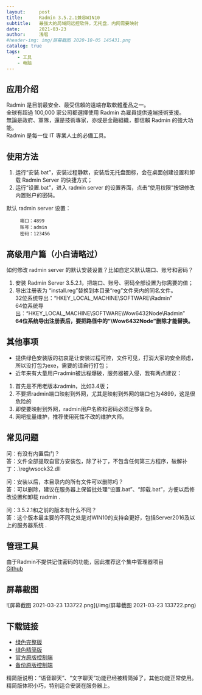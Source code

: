 ```yaml
---
layout:     post
title:      Radmin 3.5.2.1兼容WIN10
subtitle:   最强大的局域网远控软件，无托盘，内网需要映射
date:       2021-03-23
author:     浅唱
#header-img: img/屏幕截图 2020-10-05 145431.png
catalog: true
tags:
    - 工具
    - 电脑
---
```



## 应用介绍
Radmin 是目前最安全、最受信賴的遠端存取軟體產品之一。  
全球有超過 100,000 家公司都選擇使用 Radmin 為雇員提供遠端技術支援。  
無論是政府、軍隊，還是技術專家，亦或是金融組織，都信賴 Radmin 的強大功能。  
Radmin 是每一位 IT 專業人士的必備工具。

## 使用方法
1. 运行“安装.bat”，安装过程静默，安装后无托盘图标，会在桌面创建设置和卸载 Radmin Server 的快捷方式；
2. 运行“设置.bat”，进入 radmin server 的设置界面，点击“使用权限”按钮修改内置账户的密码。


默认 radmin server 设置：

         端口：4899
         账号：admin
         密码：123456

## 高级用户篇（小白请略过）

如何修改 radmin server 的默认安装设置？比如自定义默认端口、账号和密码？

1. 安装 Radmin Server 3.5.2.1，把端口、账号、密码全部设置为你需要的值；
2. 导出注册表为 “install.reg”替换到本目录“reg”文件夹内的同名文件。   
        32位系统导出：“HKEY_LOCAL_MACHINE\SOFTWARE\Radmin”  
        64位系统导出：“HKEY_LOCAL_MACHINE\SOFTWARE\Wow6432Node\Radmin”  
		**64位系统导出注册表后，要把路径中的“\Wow6432Node”删除才能替换。**  


## 其他事项
+ 提供绿色安装版的初衷是让安装过程可控，文件可见，打消大家的安全顾虑，所以没打包为exe，需要的请自行打包；
+ 近年来有大量用户radmin被远程爆破，服务器被入侵，我有两点建议：
1. 首先是不用老版本radmin，比如3.4版；
2. 不要把radmin端口映射到外网，尤其是映射到外网的端口也为4899，这是很危险的
3. 即使要映射到外网，radmin用户名称和密码必须足够复杂。
4. 网吧批量维护，推荐使用死性不改的维护大师。

## 常见问题
问：有没有内置后门？  
答：文件全部提取自官方安装包，除了补丁，不包含任何第三方程序，破解补丁：.\reg\wsock32.dll  
  
问：安装以后，本目录内的所有文件可以删除吗？  
答：可以删除，建议在服务器上保留批处理“设置.bat”、“卸载.bat”，方便以后修改设置和卸载 radmin .  
  
问：3.5.2.1和之前的版本有什么不同？  
答：这个版本最主要的不同之处是对WIN10的支持会更好，包括Server2016及以上的服务器系统 . 

## 管理工具
由于Radmin不提供记住密码的功能，因此推荐这个集中管理器项目  
[Github](https://github.com/dwj0/Remote-management)

## 屏幕截图
![屏幕截图 2021-03-23 133722.png](/img/屏幕截图 2021-03-23 133722.png)

## 下载链接
- [绿色完整版](https://wwx.lanzoui.com/i7Wgrn840xi)  
- [绿色精简版](https://wwx.lanzoui.com/iEXndn840vg)  
- [官方原版控制端](http://dl.radminchina.com/Radmin_Viewer_Port.zip)  
- [备份原版控制端](https://wwx.lanzoui.com/ihkI3n82yli)

精简版说明：“语音聊天”、“文字聊天”功能已经被精简掉了，其他功能正常使用。精简版体积小巧，特别适合安装在服务器上。